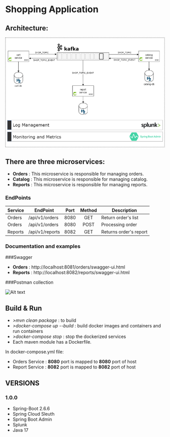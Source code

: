 # Shopping Application

## Architecture:
![Alt text](_assets/kafka-shopping-architecture.png?raw=true "Shopping Management Architecture")

## There are three microservices:

- **Orders** : This microservice is responsible for managing orders. 
- **Catalog** : This microservice is responsible for managing catalog.
- **Reports** : This microservice is responsible for managing reports.

### EndPoints ###

| Service | EndPoint        | Port | Method | Description            |
|---------|-----------------|:----:|:------:|------------------------|
| Orders  | /api/v1/orders  | 8080 |  GET   | Return order's list    |
| Orders  | /api/v1/orders  | 8080 |  POST  | Processing order       |
| Reports | /api/v1/reports | 8082 |  GET   | Returns order's report |

### Documentation and examples ###

###Swagger

- **Orders** : http://localhost:8081/orders/swagger-ui.html
- **Reports** : http://localhost:8082/reports/swagger-ui.html

###Postman collection

![Alt text](_assets/postman-collection-folder.png?raw=true "Postman collection folder")


## Build & Run

- *>mvn clean package* : to build
- *>docker-compose up --build* : build docker images and containers and run containers
- *>docker-compose stop* : stop the dockerized services
- Each maven module has a Dockerfile.

In docker-compose.yml file:

- Orders Service : **__8080__** port is mapped to **__8080__** port of host
- Report Service : **__8082__** port is mapped to **__8082__** port of host

## VERSIONS

### 1.0.0

- Spring-Boot 2.6.6
- Spring Cloud Sleuth
- Spring Boot Admin
- Splunk
- Java 17